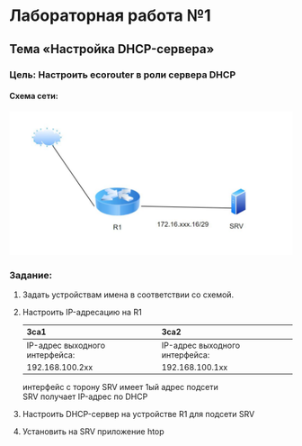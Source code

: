 # Лабораторная работа №1
## Тема «Настройка DHCP-сервера»
### Цель: Настроить ecorouter в роли сервера DHCP
#### Схема сети:

![Getting Started](../images/mdk01.02/lab2_schema.jpg)

### Задание:

1. Задать устройствам имена в соответствии со схемой.
2. Настроить IP-адресацию на R1

    |3са1                              | 3са2                               |
    |----------------------------------|------------------------------------|
    |IP-адрес выходного интерфейса:    | IP-адрес выходного интерфейса:     |
    |192.168.100.2xx|192.168.100.1xx |

    интерфейс с торону SRV имеет 1ый адрес подсети                         
    SRV получает IP-адрес по DHCP                                          
3. Настроить DHCP-сервер на устройстве R1 для подсети SRV

4. Установить на SRV приложение htop